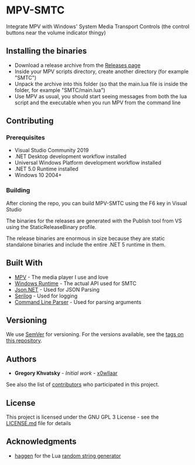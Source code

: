 # MPV-SMTC

Integrate MPV with Windows' System Media Transport Controls 
(the control buttons near the volume indicator thingy)

## Installing the binaries

* Download a release archive from the [Releases page](https://github.com/x0wllaar/MPV-SMTC/releases)
* Inside your MPV scripts directory, create another directory (for example "SMTC")
* Unpack the archive into this folder (so that the main.lua file is inside the folder, for example "SMTC/main.lua")
* Use MPV as usual, you should start seeing messages from both the lua script and the executable when you run MPV from the command line 

## Contributing

### Prerequisites

* Visual Studio Community 2019
* .NET Desktop development workflow installed
* Universal Windows Platform development workflow installed
* .NET 5.0 Runtime installed
* Windows 10 2004+

### Building

After cloning the repo, you can build MPV-SMTC using the F6 key in Visual Studio

The binaries for the releases are generated with the Publish tool from VS using the StaticReleaseBinary
profile.

The release binaries are enormous in size because they are static standalone binaries and include
the entire .NET 5 runtime in them.


## Built With

* [MPV](https://mpv.io/) - The media player I use and love
* [Windows Runtime](https://developer.microsoft.com/en-us/windows/) - The actual API used for SMTC
* [Json.NET](https://www.newtonsoft.com/json) - Used for JSON Parsing
* [Serilog](https://github.com/serilog/serilog) - Used for logging
* [Command Line Parser](https://github.com/commandlineparser/commandline) - Used for parsing arguments

## Versioning

We use [SemVer](http://semver.org/) for versioning. For the versions available, 
see the [tags on this repository](https://github.com/x0wllaar/MPV-SMTC/tags). 

## Authors

* **Gregory Khvatsky** - *Initial work* - [x0wllaar](https://github.com/x0wllaar/)

See also the list of [contributors](https://github.com/x0wllaar/MPV-SMTC/contributors) who participated in this project.

## License

This project is licensed under the GNU GPL 3 License - see the [LICENSE.md](LICENSE.md) file for details

## Acknowledgments

* [haggen](https://gist.github.com/haggen/) for the Lua [random string generator](https://gist.github.com/haggen/2fd643ea9a261fea2094)
